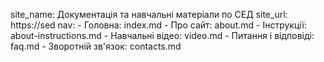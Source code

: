 site_name: Документація та навчальні матеріали по СЕД
site_url: https://sed
nav:
    - Головна: index.md
    - Про сайт: about.md
    - Інструкції: about-instructions.md
    - Навчальні відео: video.md
    - Питання і відповіді: faq.md
    - Зворотній зв'язок: contacts.md